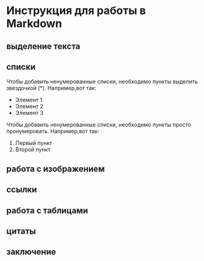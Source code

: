 # Инструкция для работы в Markdown
## выделение текста

## списки

Чтобы добавить ненумерованные списки, необходимо пункты выделить звездочкой (*). Например,вот так:

* Элемент 1
* Элемент 2
* Элемент 3

Чтобы добавить ненумерованные списки, необходимо пункты просто пронумеровать. Например,вот так:

1. Первый пункт
2. Второй пункт

## работа с изображением

## ссылки

## работа с таблицами

## цитаты

## заключение
